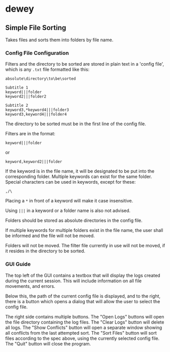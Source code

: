 # dewey
## Simple File Sorting
Takes files and sorts them into folders by file name.

### Config File Configuration

Filters and the directory to be sorted are stored in plain text in a 'config file', which is any `.txt` file formatted like this:

    absolute\directory\to\be\sorted

    Subtitle 1
    keyword|||folder
    keyword2|||folder2

    Subtitle 2
    keyword3,*keyword4|||folder3
    keyword3,keyword4|||folder4

The directory to be sorted must be in the first line of the config file.

Filters are in the format:

    keyword|||folder

or

    keyword,keyword2|||folder

If the keyword is in the file name, it will be designated to be put into the corresponding folder. Multiple keywords can exist for the same folder. Special characters can be used in keywords, except for these:

    ,/\ 

Placing a `*` in front of a keyword will make it case insensitive.

Using `|||` in a keyword or a folder name is also not advised.

Folders should be stored as absolute directories in the config file.

If multiple keywords for multiple folders exist in the file name, the user shall be informed and the file will not be moved.

Folders will not be moved. The filter file currently in use will not be moved, if it resides in the directory to be sorted.

### GUI Guide

The top left of the GUI contains a textbox that will display the logs created during the current session. This will include information on all file movements, and errors.

Below this, the path of the current config file is displayed, and to the right, there is a button which opens a dialog that will allow the user to select the config file.

The right side contains multiple buttons.
The "Open Logs" buttons will open the file directory containing the log files.
The "Clear Logs" button will delete all logs.
The "Show Conflicts" button will open a separate window showing all conflicts from the last attempted sort.
The "Sort Files" button will sort files according to the spec above, using the currently selected config file.
The "Quit" button will close the program.
